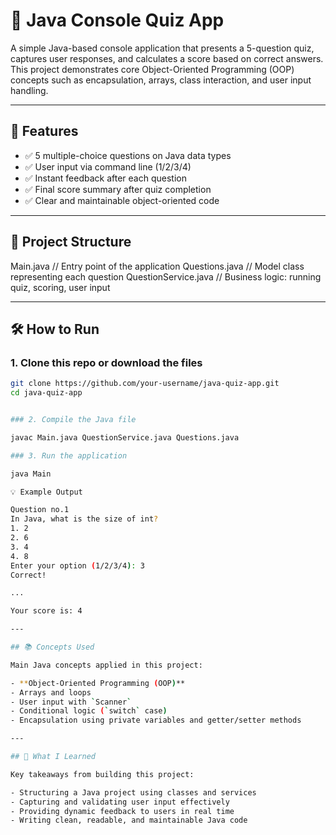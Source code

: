 # 🧠 Java Console Quiz App

A simple Java-based console application that presents a 5-question quiz, captures user responses, and calculates a score based on correct answers. This project demonstrates core Object-Oriented Programming (OOP) concepts such as encapsulation, arrays, class interaction, and user input handling.

---

## 📌 Features

- ✅ 5 multiple-choice questions on Java data types
- ✅ User input via command line (1/2/3/4)
- ✅ Instant feedback after each question
- ✅ Final score summary after quiz completion
- ✅ Clear and maintainable object-oriented code

---

## 📂 Project Structure

Main.java // Entry point of the application Questions.java // Model class representing each question QuestionService.java // Business logic: running quiz, scoring, user input


---

## 🛠️ How to Run

### 1. Clone this repo or download the files
```bash
git clone https://github.com/your-username/java-quiz-app.git
cd java-quiz-app


### 2. Compile the Java file

javac Main.java QuestionService.java Questions.java

### 3. Run the application

java Main

💡 Example Output

Question no.1
In Java, what is the size of int?
1. 2
2. 6
3. 4
4. 8
Enter your option (1/2/3/4): 3
Correct!

...

Your score is: 4

---

## 📚 Concepts Used

Main Java concepts applied in this project:

- **Object-Oriented Programming (OOP)**
- Arrays and loops  
- User input with `Scanner`  
- Conditional logic (`switch` case)  
- Encapsulation using private variables and getter/setter methods

---

## 🧠 What I Learned

Key takeaways from building this project:

- Structuring a Java project using classes and services  
- Capturing and validating user input effectively  
- Providing dynamic feedback to users in real time  
- Writing clean, readable, and maintainable Java code  
